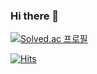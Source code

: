### Hi there 👋

<!--
**chaerin-dev/chaerin-dev** is a ✨ _special_ ✨ repository because its `README.md` (this file) appears on your GitHub profile.

Here are some ideas to get you started:

- 🔭 I’m currently working on ...
- 🌱 I’m currently learning ...
- 👯 I’m looking to collaborate on ...
- 🤔 I’m looking for help with ...
- 💬 Ask me about ...
- 📫 How to reach me: ...
- 😄 Pronouns: ...
- ⚡ Fun fact: ...
-->

<!--[![Solved.ac
프로필](http://mazassumnida.wtf/api/generate_badge?boj=zolio)](https://solved.ac/zolio)-->

[![Solved.ac
프로필](http://mazassumnida.wtf/api/mini/generate_badge?boj=zolio)](https://solved.ac/zolio)

[![Hits](https://hits.seeyoufarm.com/api/count/incr/badge.svg?url=https%3A%2F%2Fgithub.com%2Fchaerin-dev&count_bg=%23969696&title_bg=%23555555&icon=&icon_color=%23E7E7E7&title=hits&edge_flat=false)](https://hits.seeyoufarm.com)
